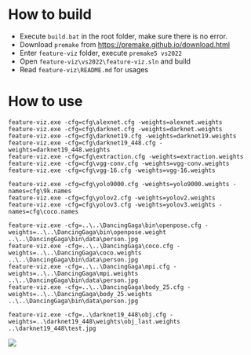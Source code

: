 How to build
====

- Execute `build.bat` in the root folder, make sure there is no error.
- Download `premake` from https://premake.github.io/download.html
- Enter `feature-viz` folder, execute `premake5 vs2022`
- Open `feature-viz\vs2022\feature-viz.sln` and build
- Read `feature-viz\README.md` for usages

How to use
====
```
feature-viz.exe -cfg=cfg\alexnet.cfg -weights=alexnet.weights
feature-viz.exe -cfg=cfg\darknet.cfg -weights=darknet.weights
feature-viz.exe -cfg=cfg\darknet19.cfg -weights=darknet19.weights
feature-viz.exe -cfg=cfg\darknet19_448.cfg -weights=darknet19_448.weights
feature-viz.exe -cfg=cfg\extraction.cfg -weights=extraction.weights
feature-viz.exe -cfg=cfg\vgg-conv.cfg -weights=vgg-conv.weights
feature-viz.exe -cfg=cfg\vgg-16.cfg -weights=vgg-16.weights

feature-viz.exe -cfg=cfg\yolo9000.cfg -weights=yolo9000.weights -names=cfg\9k.names
feature-viz.exe -cfg=cfg\yolov2.cfg -weights=yolov2.weights
feature-viz.exe -cfg=cfg\yolov3.cfg -weights=yolov3.weights -names=cfg\coco.names

feature-viz.exe -cfg=..\..\DancingGaga\bin\openpose.cfg -weights=..\..\DancingGaga\bin\openpose.weight ..\..\DancingGaga\bin\data\person.jpg
feature-viz.exe -cfg=..\..\DancingGaga\coco.cfg -weights=..\..\DancingGaga\coco.weights ..\..\DancingGaga\bin\data\person.jpg
feature-viz.exe -cfg=..\..\DancingGaga\mpi.cfg -weights=..\..\DancingGaga\mpi.weights ..\..\DancingGaga\bin\data\person.jpg
feature-viz.exe -cfg=..\..\DancingGaga\body_25.cfg -weights=..\..\DancingGaga\body_25.weights ..\..\DancingGaga\bin\data\person.jpg

feature-viz.exe -cfg=..\darknet19_448\obj.cfg -weights=..\darknet19_448\weights\obj_last.weights ..\darknet19_448\test.jpg
```


![](https://github.com/jing-vision/lightnet/raw/master/feature-viz/doc/yolo9000-viz.jpg)

